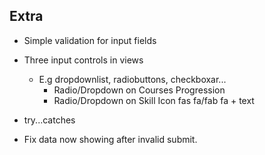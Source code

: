 ## Extra
* Simple validation for input fields
* Three input controls in views
  * E.g dropdownlist, radiobuttons, checkboxar...
    * Radio/Dropdown on Courses Progression
    * Radio/Dropdown on Skill Icon fas fa/fab fa + text


* try...catches
* Fix data now showing after invalid submit.